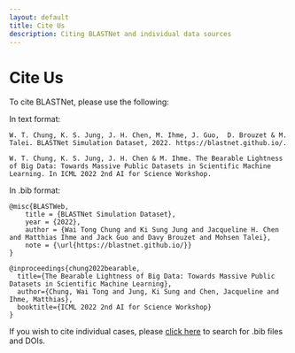 ```yaml
---
layout: default
title: Cite Us
description: Citing BLASTNet and individual data sources
---
```


# Cite Us

To cite BLASTNet, please use the following:

In text format:
```
W. T. Chung, K. S. Jung, J. H. Chen, M. Ihme, J. Guo,  D. Brouzet & M. Talei. BLASTNet Simulation Dataset, 2022. https://blastnet.github.io/.
```

```
W. T. Chung, K. S. Jung, J. H. Chen & M. Ihme. The Bearable Lightness of Big Data: Towards Massive Public Datasets in Scientific Machine Learning. In ICML 2022 2nd AI for Science Workshop.
```

In .bib format:
```
@misc{BLASTWeb,
    title = {BLASTNet Simulation Dataset},
    year = {2022},
    author = {Wai Tong Chung and Ki Sung Jung and Jacqueline H. Chen and Matthias Ihme and Jack Guo and Davy Brouzet and Mohsen Talei},
    note = {\url{https://blastnet.github.io/}}
}
```
```
@inproceedings{chung2022bearable,
  title={The Bearable Lightness of Big Data: Towards Massive Public Datasets in Scientific Machine Learning},
  author={Chung, Wai Tong and Jung, Ki Sung and Chen, Jacqueline and Ihme, Matthias},
  booktitle={ICML 2022 2nd AI for Science Workshop}
}
```

If you wish to cite individual cases, please [click here](./datasets.html) to search for .bib files and DOIs.


